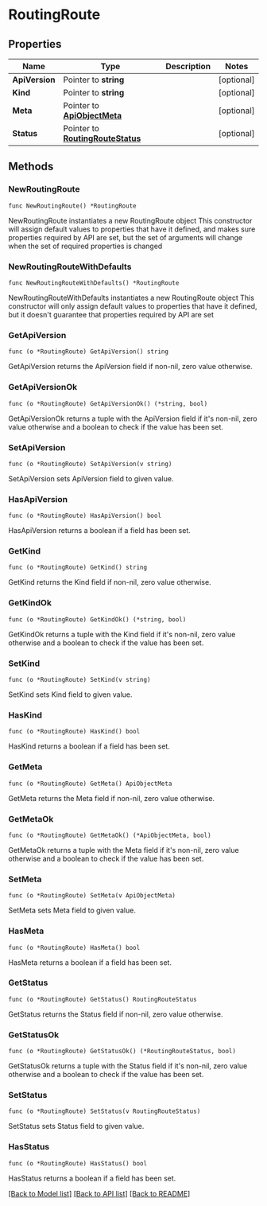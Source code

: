 # RoutingRoute

## Properties

Name | Type | Description | Notes
------------ | ------------- | ------------- | -------------
**ApiVersion** | Pointer to **string** |  | [optional] 
**Kind** | Pointer to **string** |  | [optional] 
**Meta** | Pointer to [**ApiObjectMeta**](apiObjectMeta.md) |  | [optional] 
**Status** | Pointer to [**RoutingRouteStatus**](routingRouteStatus.md) |  | [optional] 

## Methods

### NewRoutingRoute

`func NewRoutingRoute() *RoutingRoute`

NewRoutingRoute instantiates a new RoutingRoute object
This constructor will assign default values to properties that have it defined,
and makes sure properties required by API are set, but the set of arguments
will change when the set of required properties is changed

### NewRoutingRouteWithDefaults

`func NewRoutingRouteWithDefaults() *RoutingRoute`

NewRoutingRouteWithDefaults instantiates a new RoutingRoute object
This constructor will only assign default values to properties that have it defined,
but it doesn't guarantee that properties required by API are set

### GetApiVersion

`func (o *RoutingRoute) GetApiVersion() string`

GetApiVersion returns the ApiVersion field if non-nil, zero value otherwise.

### GetApiVersionOk

`func (o *RoutingRoute) GetApiVersionOk() (*string, bool)`

GetApiVersionOk returns a tuple with the ApiVersion field if it's non-nil, zero value otherwise
and a boolean to check if the value has been set.

### SetApiVersion

`func (o *RoutingRoute) SetApiVersion(v string)`

SetApiVersion sets ApiVersion field to given value.

### HasApiVersion

`func (o *RoutingRoute) HasApiVersion() bool`

HasApiVersion returns a boolean if a field has been set.

### GetKind

`func (o *RoutingRoute) GetKind() string`

GetKind returns the Kind field if non-nil, zero value otherwise.

### GetKindOk

`func (o *RoutingRoute) GetKindOk() (*string, bool)`

GetKindOk returns a tuple with the Kind field if it's non-nil, zero value otherwise
and a boolean to check if the value has been set.

### SetKind

`func (o *RoutingRoute) SetKind(v string)`

SetKind sets Kind field to given value.

### HasKind

`func (o *RoutingRoute) HasKind() bool`

HasKind returns a boolean if a field has been set.

### GetMeta

`func (o *RoutingRoute) GetMeta() ApiObjectMeta`

GetMeta returns the Meta field if non-nil, zero value otherwise.

### GetMetaOk

`func (o *RoutingRoute) GetMetaOk() (*ApiObjectMeta, bool)`

GetMetaOk returns a tuple with the Meta field if it's non-nil, zero value otherwise
and a boolean to check if the value has been set.

### SetMeta

`func (o *RoutingRoute) SetMeta(v ApiObjectMeta)`

SetMeta sets Meta field to given value.

### HasMeta

`func (o *RoutingRoute) HasMeta() bool`

HasMeta returns a boolean if a field has been set.

### GetStatus

`func (o *RoutingRoute) GetStatus() RoutingRouteStatus`

GetStatus returns the Status field if non-nil, zero value otherwise.

### GetStatusOk

`func (o *RoutingRoute) GetStatusOk() (*RoutingRouteStatus, bool)`

GetStatusOk returns a tuple with the Status field if it's non-nil, zero value otherwise
and a boolean to check if the value has been set.

### SetStatus

`func (o *RoutingRoute) SetStatus(v RoutingRouteStatus)`

SetStatus sets Status field to given value.

### HasStatus

`func (o *RoutingRoute) HasStatus() bool`

HasStatus returns a boolean if a field has been set.


[[Back to Model list]](../README.md#documentation-for-models) [[Back to API list]](../README.md#documentation-for-api-endpoints) [[Back to README]](../README.md)


